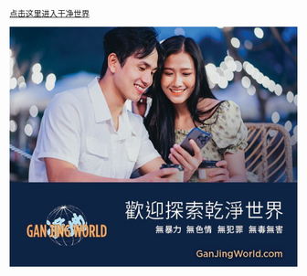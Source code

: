 [点击这里进入干净世界](https://gj.776898.xyz)

[![干净世界](https://github.com/gjsj999/gjsj999/blob/main/git-ganjing.jpg?raw=true)](https://gj.776898.xyz)
